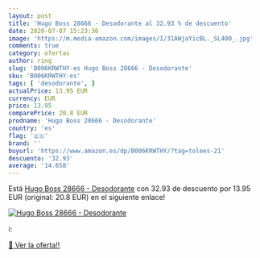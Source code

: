 ```yaml
---
layout: post
title: 'Hugo Boss 28666 - Desodorante al 32.93 % de descuento'
date: 2020-07-07 15:23:36
image: 'https://m.media-amazon.com/images/I/31AWjaYicBL._SL400_.jpg'
comments: true
category: ofertas
author: ring
slug: 'B006KRWTHY-es Hugo Boss 28666 - Desodorante'
sku: 'B006KRWTHY-es'
tags: [ 'desodorante', ]
actualPrice: 13.95 EUR
currency: EUR
price: 13.95
comparePrice: 20.8 EUR
prodname: 'Hugo Boss 28666 - Desodorante'
country: 'es'
flag: '🇪🇸'
brand: ''
buyurl: 'https://www.amazon.es/dp/B006KRWTHY/?tag=tolees-21'
descuento: '32.93'
average: '14.658'
---
```


Está [Hugo Boss 28666 - Desodorante](https://www.amazon.es/dp/B006KRWTHY/?tag=tolees-21) con 32.93 de descuento por 13.95 EUR (original: 20.8 EUR) en el siguiente enlace!

[![Hugo Boss 28666 - Desodorante](https://m.media-amazon.com/images/I/31AWjaYicBL._SL400_.jpg)](https://www.amazon.es/dp/B006KRWTHY/?tag=tolees-21)

ℹ️:


[🛒 Ver la oferta!!](https://www.amazon.es/dp/B006KRWTHY/?tag=tolees-21)
